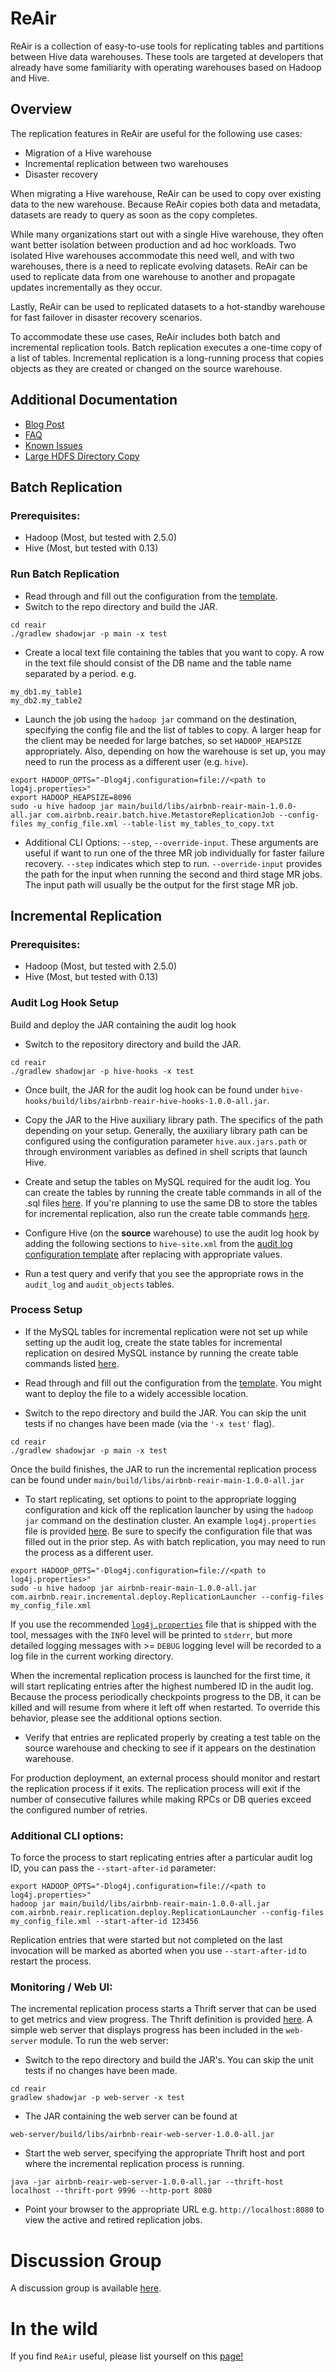 # ReAir

ReAir is a collection of easy-to-use tools for replicating tables and partitions between Hive data warehouses. These tools are targeted at developers that already have some familiarity with operating warehouses based on Hadoop and Hive.

## Overview

The replication features in ReAir are useful for the following use cases:

* Migration of a Hive warehouse
* Incremental replication between two warehouses
* Disaster recovery

When migrating a Hive warehouse, ReAir can be used to copy over existing data to the new warehouse. Because ReAir copies both data and metadata, datasets are ready to query as soon as the copy completes.

While many organizations start out with a single Hive warehouse, they often want better isolation between production and ad hoc workloads. Two isolated Hive warehouses accommodate this need well, and with two warehouses, there is a need to replicate evolving datasets. ReAir can be used to replicate data from one warehouse to another and propagate updates incrementally as they occur.

Lastly, ReAir can be used to replicated datasets to a hot-standby warehouse for fast failover in disaster recovery scenarios.

To accommodate these use cases, ReAir includes both batch and incremental replication tools. Batch replication executes a one-time copy of a list of tables. Incremental replication is a long-running process that copies objects as they are created or changed on the source warehouse.

## Additional Documentation

* [Blog Post](https://medium.com/airbnb-engineering/reair-easy-to-use-tools-for-migrating-and-replicating-petabyte-scale-data-warehouses-5153f8a433da#.lzr9kllqt)
* [FAQ](docs/faq.md)
* [Known Issues](docs/known_issues.md)
* [Large HDFS Directory Copy](docs/hdfs_copy.md)

## Batch Replication

### Prerequisites:

* Hadoop (Most, but tested with 2.5.0)
* Hive (Most, but tested with 0.13)

### Run Batch Replication

* Read through and fill out the configuration from the  [template](main/src/main/resources/batch_replication_configuration_template.xml).
* Switch to the repo directory and build the JAR.

```
cd reair
./gradlew shadowjar -p main -x test
```

* Create a local text file containing the tables that you want to copy. A row in the text file should consist of the DB name and the table name separated by a period. e.g.

```
my_db1.my_table1
my_db2.my_table2
```

* Launch the job using the `hadoop jar` command on the destination, specifying the config file and the list of tables to copy. A larger heap for the client may be needed for large batches, so set `HADOOP_HEAPSIZE` appropriately. Also, depending on how the warehouse is set up, you may need to run the process as a different user (e.g. `hive`).

```
export HADOOP_OPTS="-Dlog4j.configuration=file://<path to log4j.properties>"
export HADOOP_HEAPSIZE=8096
sudo -u hive hadoop jar main/build/libs/airbnb-reair-main-1.0.0-all.jar com.airbnb.reair.batch.hive.MetastoreReplicationJob --config-files my_config_file.xml --table-list my_tables_to_copy.txt
```

* Additional CLI Options: `--step`, `--override-input`. These arguments are useful if want to run one of the three MR job individually for faster failure recovery. `--step` indicates which step to run. `--override-input` provides the path for the input when running the second and third stage MR jobs. The input path will usually be the output for the first stage MR job.

## Incremental Replication

### Prerequisites:

* Hadoop (Most, but tested with 2.5.0)
* Hive (Most, but tested with 0.13)

### Audit Log Hook Setup

Build and deploy the JAR containing the audit log hook

* Switch to the repository directory and build the JAR.

```
cd reair
./gradlew shadowjar -p hive-hooks -x test
```

* Once built, the JAR for the audit log hook can be found under `hive-hooks/build/libs/airbnb-reair-hive-hooks-1.0.0-all.jar`.

* Copy the JAR to the Hive auxiliary library path. The specifics of the path depending on your setup. Generally, the auxiliary library path can be configured using the configuration parameter `hive.aux.jars.path` or through environment variables as defined in shell scripts that launch Hive.

* Create and setup the tables on MySQL required for the audit log. You can create the tables by running the create table commands in all of the .sql files [here](hive-hooks/src/main/resources/). If you're planning to use the same DB to store the tables for incremental replication, also run the create table commands [here](main/src/main/resources/create_tables.sql).

* Configure Hive (on the **source** warehouse) to use the audit log hook by adding the following sections to `hive-site.xml` from the [audit log configuration template](hive-hooks/src/main/resources/hook_configuration_template.xml) after replacing with appropriate values.

* Run a test query and verify that you see the appropriate rows in the `audit_log` and `audit_objects` tables.

### Process Setup

* If the MySQL tables for incremental replication were not set up while setting up the audit log, create the state tables for incremental replication on desired MySQL instance by running the create table commands listed [here](main/src/main/resources/create_tables.sql).

* Read through and fill out the configuration from the [template](main/src/main/resources/replication_configuration_template.xml). You might want to deploy the file to a widely accessible location.

* Switch to the repo directory and build the JAR. You can skip the unit tests if no changes have been made (via the `'-x test'` flag).

```
cd reair
./gradlew shadowjar -p main -x test
```

Once the build finishes, the JAR to run the incremental replication process can be found under `main/build/libs/airbnb-reair-main-1.0.0-all.jar`

* To start replicating, set options to point to the appropriate logging configuration and kick off the replication launcher by using the `hadoop jar` command on the destination cluster. An example `log4j.properties` file is provided [here](main/src/main/resources/log4j.properties). Be sure to specify the configuration file that was filled out in the prior step. As with batch replication, you may need to run the process as a different user.

```
export HADOOP_OPTS="-Dlog4j.configuration=file://<path to log4j.properties>"
sudo -u hive hadoop jar airbnb-reair-main-1.0.0-all.jar com.airbnb.reair.incremental.deploy.ReplicationLauncher --config-files my_config_file.xml
```

If you use the recommended [`log4j.properties`](main/src/main/resources/log4j.properties) file that is shipped with the tool, messages with the `INFO` level will be printed to `stderr`, but more detailed logging messages with >= `DEBUG` logging level will be recorded to a log file in the current working directory.

When the incremental replication process is launched for the first time, it will start replicating entries after the highest numbered ID in the audit log. Because the process periodically checkpoints progress to the DB, it can be killed and will resume from where it left off when restarted. To override this behavior, please see the additional options section.

* Verify that entries are replicated properly by creating a test table on the source warehouse and checking to see if it appears on the destination warehouse.

For production deployment, an external process should monitor and restart the replication process if it exits. The replication process will exit if the number of consecutive failures while making RPCs or DB queries exceed the configured number of retries.

### Additional CLI options:

To force the process to start replicating entries after a particular audit log ID, you can pass the `--start-after-id` parameter:

```
export HADOOP_OPTS="-Dlog4j.configuration=file://<path to log4j.properties>"
hadoop jar main/build/libs/airbnb-reair-main-1.0.0-all.jar com.airbnb.reair.replication.deploy.ReplicationLauncher --config-files my_config_file.xml --start-after-id 123456
```

Replication entries that were started but not completed on the last invocation will be marked as aborted when you use `--start-after-id` to restart the process.

### Monitoring / Web UI:

The incremental replication process starts a Thrift server that can be used to get metrics and view progress. The Thrift definition is provided [here](thrift/src/main/resources/reair.thrift). A simple web server that displays progress has been included in the `web-server` module. To run the web server:

* Switch to the repo directory and build the JAR's. You can skip the unit tests if no changes have been made.

```
cd reair
gradlew shadowjar -p web-server -x test
```

* The JAR containing the web server can be found at

```
web-server/build/libs/airbnb-reair-web-server-1.0.0-all.jar
```

* Start the web server, specifying the appropriate Thrift host and port where the incremental replication process is running.

```
java -jar airbnb-reair-web-server-1.0.0-all.jar --thrift-host localhost --thrift-port 9996 --http-port 8080
```

* Point your browser to the appropriate URL e.g. `http://localhost:8080` to view the active and retired replication jobs.

# Discussion Group
A discussion group is available [here](https://groups.google.com/forum/#!forum/airbnb-reair).

# In the wild
If you find `ReAir` useful, please list yourself on this [page!](docs/inthewild.md)
